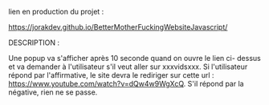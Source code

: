 lien en production du projet :

https://jorakdev.github.io/BetterMotherFuckingWebsiteJavascript/

DESCRIPTION : 

Une popup va s'afficher après 10 seconde quand on ouvre le lien ci- dessus et va demander à l'utilisateur s'il veut aller sur xxxvidsxxx. Si l'utilisateur répond par l'affirmative, le site devra le rediriger sur cette url : https://www.youtube.com/watch?v=dQw4w9WgXcQ. S'il répond par la négative, rien ne se passe.
